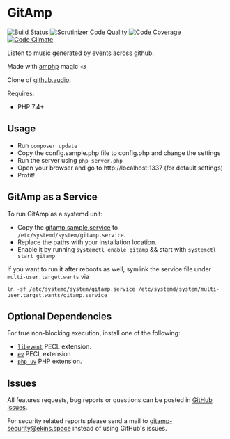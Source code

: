 # GitAmp

[![Build Status](https://travis-ci.org/ekinhbayar/gitamp.svg?branch=master)](https://travis-ci.org/ekinhbayar/gitamp)
[![Scrutinizer Code Quality](https://scrutinizer-ci.com/g/ekinhbayar/gitamp/badges/quality-score.png?b=master)](https://scrutinizer-ci.com/g/ekinhbayar/gitamp/?branch=master)
[![Code Coverage](https://scrutinizer-ci.com/g/ekinhbayar/gitamp/badges/coverage.png?b=master)](https://scrutinizer-ci.com/g/ekinhbayar/gitamp/?branch=master)
[![Code Climate](https://codeclimate.com/github/ekinhbayar/gitamp/badges/gpa.svg)](https://codeclimate.com/github/ekinhbayar/gitamp)

Listen to music generated by events across github.

Made with [amphp](http://amphp.org/) magic `<3`

Clone of [github.audio](https://github.audio).

Requires:

 - PHP 7.4+

## Usage

- Run `composer update`
- Copy the config.sample.php file to config.php and change the settings
- Run the server using `php server.php`
- Open your browser and go to http://localhost:1337 (for default settings)
- Profit!

## GitAmp as a Service

To run GitAmp as a systemd unit:

- Copy the [gitamp.sample.service](https://github.com/ekinhbayar/gitamp/blob/master/gitamp.sample.service) to `/etc/systemd/system/gitamp.service`.
- Replace the paths with your installation location.
- Enable it by running `systemctl enable gitamp` && start with `systemctl start gitamp`

If you want to run it after reboots as well, symlink the service file under `multi-user.target.wants` via 

`ln -sf /etc/systemd/system/gitamp.service /etc/systemd/system/multi-user.target.wants/gitamp.service`

## Optional Dependencies

For true non-blocking execution, install one of the following:

- [`libevent`](https://pecl.php.net/package/libevent) PECL extension.
- [`ev`](https://pecl.php.net/package/ev) PECL extension
- [`php-uv`](https://github.com/bwoebi/php-uv) PHP extension.

## Issues

All features requests, bug reports or questions can be posted in [GitHub issues](https://github.com/ekinhbayar/gitamp/issues).

For security related reports please send a mail to gitamp-security@ekins.space instead of using GitHub's issues.
